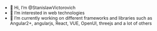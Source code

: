 - 👋 Hi, I’m @StanislawVictorovich
- 👀 I’m interested in web technologies
- 🌱 I’m currently working on different frameworks and libraries such as Angular2+, angularjs, React, VUE, OpenUI, threejs and a lot of others

<!---
StanislawVictorovich/StanislawVictorovich is a ✨ special ✨ repository because its `README.md` (this file) appears on your GitHub profile.
You can click the Preview link to take a look at your changes.
--->
